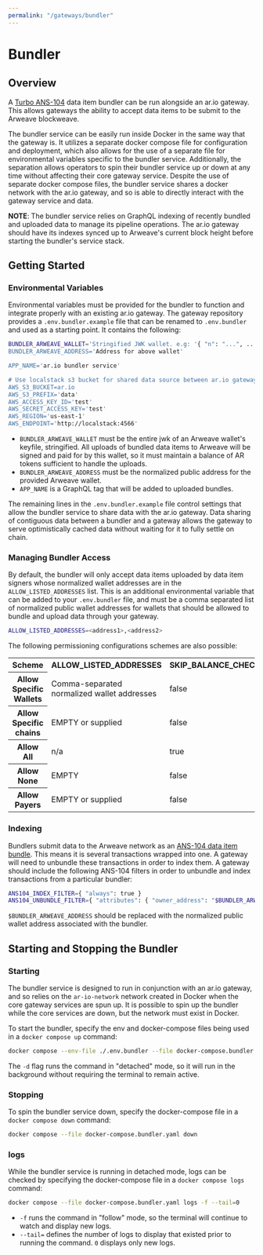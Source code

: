 ```yaml
---
permalink: "/gateways/bundler"
---
```


# Bundler

## Overview

A [Turbo ANS-104](https://github.com/ardriveapp/turbo-upload-service/) data item bundler can be run alongside an ar.io gateway. This allows gateways the ability to accept data items to be submit to the Arweave blockweave. 

The bundler service can be easily run inside Docker in the same way that the gateway is. It utilizes a separate docker compose file for configuration and deployment, which also allows for the use of a separate file for environmental variables specific to the bundler service. Additionally, the separation allows operators to spin their bundler service up or down at any time without affecting their core gateway service. Despite the use of separate docker compose files, the bundler service shares a docker network with the ar.io gateway, and so is able to directly interact with the gateway service and data.

**NOTE**: The bundler service relies on GraphQL indexing of recently bundled and uploaded data to manage its pipeline operations. The ar.io gateway should have its indexes synced up to Arweave's current block height before starting the bundler's service stack.

## Getting Started

### Environmental Variables

Environmental variables must be provided for the bundler to function and integrate properly with an existing ar.io gateway. The gateway repository provides a `.env.bundler.example` file that can be renamed to `.env.bundler` and used as a starting point. It contains the following:

```bash
BUNDLER_ARWEAVE_WALLET='Stringified JWK wallet. e.g: '{ "n": "...", ... }'
BUNDLER_ARWEAVE_ADDRESS='Address for above wallet'

APP_NAME='ar.io bundler service'

# Use localstack s3 bucket for shared data source between ar.io gateway and bundler
AWS_S3_BUCKET=ar.io
AWS_S3_PREFIX='data'
AWS_ACCESS_KEY_ID='test'
AWS_SECRET_ACCESS_KEY='test'
AWS_REGION='us-east-1'
AWS_ENDPOINT='http://localstack:4566'
```

- `BUNDLER_ARWEAVE_WALLET` must be the entire jwk of an Arweave wallet's keyfile, stringified. All uploads of bundled data items to Arweave will be signed and paid for by this wallet, so it must maintain a balance of AR tokens sufficient to handle the uploads. 
- `BUNDLER_ARWEAVE_ADDRESS` must be the normalized public address for the provided Arweave wallet.
- `APP_NAME` is a GraphQL tag that will be added to uploaded bundles.

The remaining lines in the `.env.bundler.example` file control settings that allow the bundler service to share data with the ar.io gateway. Data sharing of contiguous data between a bundler and a gateway allows the gateway to serve optimistically cached data without waiting for it to fully settle on chain.

### Managing Bundler Access

By default, the bundler will only accept data items uploaded by data item signers whose normalized wallet addresses are in the `ALLOW_LISTED_ADDRESSES` list. This is an additional environmental variable that can be added to your `.env.bundler` file, and must be a comma separated list of normalized public wallet addresses for wallets that should be allowed to bundle and upload data through your gateway.

```bash
ALLOW_LISTED_ADDRESSES=<address1>,<address2>
```

The following permissioning configurations schemes are also possible:

<div style="text-align: center">
    <table class="inline-table" id="gateway-table">
        <tr>
            <th>Scheme</th>
            <th>ALLOW_LISTED_ADDRESSES</th>
            <th>SKIP_BALANCE_CHECKS</th>
            <th>ALLOW_LISTED_SIGNATURE_TYPES</th>
            <th>PAYMENT_SERVICE_BASE_URL</th>
        </tr>
        <tr>
            <th>Allow Specific Wallets</th>
            <td>Comma-separated normalized wallet addresses</td>
            <td>false</td>
            <td>EMPTY or supplied</td>
            <td>EMPTY</td>
        </tr>
        <tr>
            <th>Allow Specific chains</th>
            <td>EMPTY or supplied</td>
            <td>false</td>
            <td>arbundles sigtype int</td>
            <td>EMPTY</td>
        </tr>
        <tr>
            <th>Allow All</th>
            <td>n/a</td>
            <td>true</td>
            <td>n/a</td>
            <td>n/a</td>
        </tr>
        <tr>
            <th>Allow None</th>
            <td>EMPTY</td>
            <td>false</td>
            <td>EMPTY</td>
            <td>EMPTY</td>
        </tr>
        <tr>
            <th>Allow Payers</th>
            <td>EMPTY or supplied</td>
            <td>false</td>
            <td>EMPTY or supplied</td>
            <td>Your payment service url</td>
        </tr>
    </table>
</div>

### Indexing

Bundlers submit data to the Arweave network as an [ANS-104 data item bundle](https://github.com/ArweaveTeam/arweave-standards/blob/master/ans/ANS-104.md). This means it is several transactions wrapped into one. A gateway will need to unbundle these transactions in order to index them. A gateway should include the following ANS-104 filters in order to unbundle and index transactions from a particular bundler:

```bash
ANS104_INDEX_FILTER={ "always": true }
ANS104_UNBUNDLE_FILTER={ "attributes": { "owner_address": "$BUNDLER_ARWEAVE_ADDRESS" } }
```

`$BUNDLER_ARWEAVE_ADDRESS` should be replaced with the normalized public wallet address associated with the bundler.

## Starting and Stopping the Bundler

### Starting

The bundler service is designed to run in conjunction with an ar.io gateway, and so relies on the `ar-io-network` network created in Docker when the core gateway services are spun up. It is possible to spin up the bundler while the core services are down, but the network must exist in Docker.

To start the bundler, specify the env and docker-compose files being used in a `docker compose up` command:

```bash
docker compose --env-file ./.env.bundler --file docker-compose.bundler.yaml up -d
```

The `-d` flag runs the command in "detached" mode, so it will run in the background without requiring the terminal to remain active.

### Stopping

To spin the bundler service down, specify the docker-compose file in a `docker compose down` command:

```bash
docker compose --file docker-compose.bundler.yaml down
```
### logs 

While the bundler service is running in detached mode, logs can be checked by specifying the docker-compose file in a `docker compose logs` command:

```bash
docker compose --file docker-compose.bundler.yaml logs -f --tail=0
```

- `-f` runs the command in "follow" mode, so the terminal will continue to watch and display new logs.
- `--tail=` defines the number of logs to display that existed prior to running the command. `0` displays only new logs.